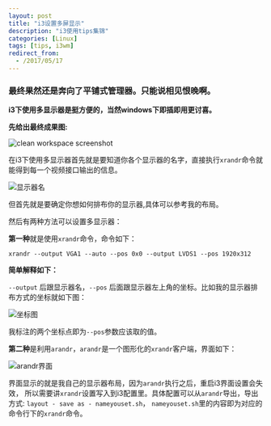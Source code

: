 ```yaml
---
layout: post
title: "i3设置多屏显示"
description: "i3使用tips集锦"
categories: [Linux]
tags: [tips, i3wm]
redirect_from:
  - /2017/05/17
---
```


### **最终果然还是奔向了平铺式管理器。只能说相见恨晚啊。**

**i3下使用多显示器是挺方便的，当然windows下即插即用更讨喜。**

**先给出最终成果图:**

![clean workspace screenshot](http://oq782gkz3.bkt.clouddn.com/IV_001.bmp)

在i3下使用多显示器首先就是要知道你各个显示器的名字，直接执行`xrandr`命令就能得到每一个视频接口输出的信息。


![显示器名](http://oq782gkz3.bkt.clouddn.com/Selection_016.png)

但首先就是要确定你想如何排布你的显示器,具体可以参考我的布局。

然后有两种方法可以设置多显示器：

**第一种**就是使用`xrandr`命令，命令如下：

`xrandr --output VGA1 --auto --pos 0x0 --output LVDS1 --pos 1920x312`

**简单解释如下：**

`--output` 后跟显示器名，`--pos` 后面跟显示器左上角的坐标。比如我的显示器排布方式的坐标就如下图：

![坐标图](http://oq782gkz3.bkt.clouddn.com/2017-08-21%2019.06.16-1_1.jpg)

我标注的两个坐标点即为`--pos`参数应该取的值。

**第二种**是利用`arandr`，`arandr`是一个图形化的`xrandr`客户端，界面如下：

![arandr界面](http://oq782gkz3.bkt.clouddn.com/Selection_017.png)

界面显示的就是我自己的显示器布局，因为`arandr`执行之后，重启i3界面设置会失效，
所以需要讲`xrandr`设置写入到i3配置里。具体配置可以从`arandr`导出，导出方式: `layout - save as - nameyouset.sh`，
`nameyouset.sh`里的内容即为对应的命令行下的`xrandr`命令。
